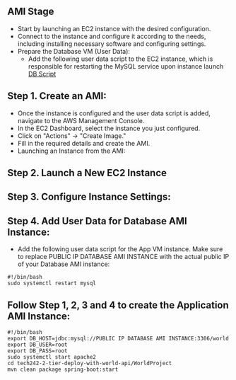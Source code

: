 ## AMI Stage

- Start by launching an EC2 instance with the desired configuration.
- Connect to the instance and configure it according to the needs, including installing necessary software and configuring settings.
- Prepare the Database VM (User Data):
    - Add the following user data script to the EC2 instance, which is responsible for restarting the MySQL service upon instance launch [DB Script](DB_Code.md)


## Step 1. Create an AMI:

- Once the instance is configured and the user data script is added, navigate to the AWS Management Console.
- In the EC2 Dashboard, select the instance you just configured.
- Click on "Actions" -> "Create Image."
- Fill in the required details and create the AMI.
- Launching an Instance from the AMI:
  
## Step 2. Launch a New EC2 Instance

## Step 3. Configure Instance Settings:

## Step 4. Add User Data for Database AMI Instance:

- Add the following user data script for the App VM instance. Make sure to replace PUBLIC IP DATABASE AMI INSTANCE with the actual public IP of your Database AMI instance:
```
#!/bin/bash
sudo systemctl restart mysql
```

## Follow Step 1, 2, 3 and 4 to create the Application AMI Instance:
```
#!/bin/bash
export DB_HOST=jdbc:mysql://PUBLIC IP DATABASE AMI INSTANCE:3306/world
export DB_USER=root
export DB_PASS=root
sudo systemctl start apache2
cd tech242-2-tier-deploy-with-world-api/WorldProject
mvn clean package spring-boot:start
```
